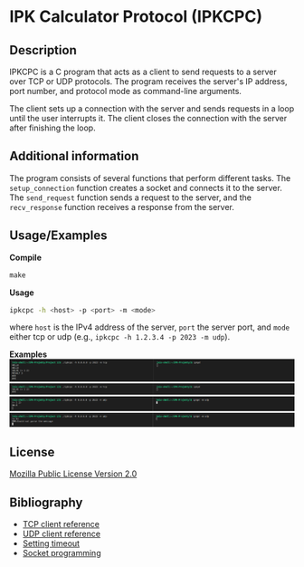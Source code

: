 
# IPK Calculator Protocol (IPKCPC)

## Description

IPKCPC is a C program that acts as a client to send requests to a server over TCP or UDP protocols. The program receives the server's IP address, port number, and protocol mode as command-line arguments.

The client sets up a connection with the server and sends requests in a loop until the user interrupts it. The client closes the connection with the server after finishing the loop.

## Additional information

The program consists of several functions that perform different tasks. The `setup_connection` function creates a socket and connects it to the server. The `send_request` function sends a request to the server, and the `recv_response` function receives a response from the server.


## Usage/Examples

**Compile**
```makefile
make
```

**Usage**
```bash
ipkcpc -h <host> -p <port> -m <mode>
```
where `host` is the IPv4 address of the server, `port` the server port, and `mode` either tcp or udp (e.g., `ipkcpc -h 1.2.3.4 -p 2023 -m udp`).

**Examples**
![1 example](https://github.com/rr3333mmAA/ipk-project1/blob/main/images/tcp_ex0.png)
![2 example](https://github.com/rr3333mmAA/ipk-project1/blob/main/images/tcp_ex1.png)
![3 example](https://github.com/rr3333mmAA/ipk-project1/blob/main/images/udp_ex0.png)
![4 example](https://github.com/rr3333mmAA/ipk-project1/blob/main/images/udp_ex1.png)


## License

[Mozilla Public License Version 2.0](https://choosealicense.com/licenses/mpl-2.0/)


## Bibliography

 - [TCP client reference](https://git.fit.vutbr.cz/NESFIT/IPK-Projekty/src/branch/master/Stubs\cpp\DemoTcp\client.c)
 - [UDP client reference](https://git.fit.vutbr.cz/NESFIT/IPK-Projekty/src/branch/master/Stubs\cpp\DemoUdp\client.c)
 - [Setting timeout](https://stackoverflow.com/questions/16163260/setting-timeout-for-recv-fcn-of-a-udp-socket)
 - [Socket programming](https://www.youtube.com/watch?v=LtXEMwSG5-8)
